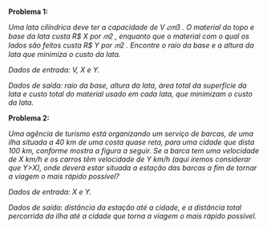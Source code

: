 **Problema 1:**

*Uma lata cilíndrica deve ter a capacidade de V 𝑐𝑚3 . O material do topo e base da lata custa R$ X por 𝑚2 , enquanto que o material com o qual os lados são feitos custa R$ Y por 𝑚2 . Encontre o raio da base e a altura da lata que minimiza o custo da lata.*

*Dados de entrada: V, X e Y.*

*Dados de saída: raio da base, altura da lata, área total da superfície da lata e custo total do material usado em cada lata, que minimizam o custo da lata.*

**Problema 2:**

*Uma agência de turismo está organizando um serviço de barcas, de uma ilha situada a 40 km de uma costa quase reta, para uma cidade que dista 100 km, conforme mostra a figura a seguir. Se a barca tem uma velocidade de X km/h e os carros têm velocidade de Y km/h (aqui iremos considerar que Y>X), onde deverá estar situada a estação das barcas a fim de tornar a viagem o mais rápido possível?*

*Dados de entrada: X e Y.*

*Dados de saída: distância da estação até a cidade, e a distância total percorrida da ilha até a cidade que torna a viagem o mais rápido possível.*
